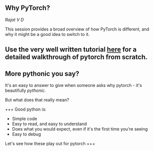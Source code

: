 ## Why PyTorch?
_Rajat V D_

This session provides a broad overview of how PyTorch is different, and why it might be a good idea to switch to it.

Use the very well written tutorial [here](https://pytorch.org/tutorials/beginner/deep_learning_60min_blitz.html) for a detailed walkthrough of pytorch from scratch.
---
## More pythonic you say?
It's an easy to answer to give when someone asks why pytorch - it's beautifully _pythonic_.

But what does that really mean?

+++
Good python is:

* Simple code
* Easy to read, and easy to understand
* Does what you would expect, even if it's the first time you're seeing
* Easy to debug

Let's see how these play out for pytorch
+++


